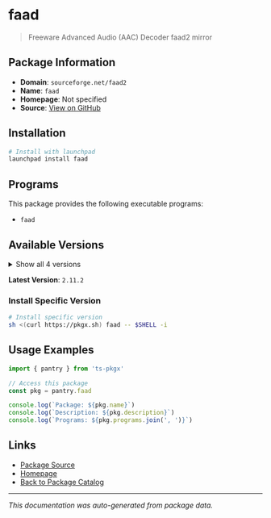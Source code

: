 # faad

> Freeware Advanced Audio (AAC) Decoder faad2 mirror

## Package Information

- **Domain**: `sourceforge.net/faad2`
- **Name**: `faad`
- **Homepage**: Not specified
- **Source**: [View on GitHub](https://github.com/pkgxdev/pantry/tree/main/projects/sourceforge.net/faad2/package.yml)

## Installation

```bash
# Install with launchpad
launchpad install faad
```

## Programs

This package provides the following executable programs:

- `faad`

## Available Versions

<details>
<summary>Show all 4 versions</summary>

- `2.11.2`, `2.11.1`, `2.11.0`, `2.10.1`

</details>

**Latest Version**: `2.11.2`

### Install Specific Version

```bash
# Install specific version
sh <(curl https://pkgx.sh) faad -- $SHELL -i
```

## Usage Examples

```typescript
import { pantry } from 'ts-pkgx'

// Access this package
const pkg = pantry.faad

console.log(`Package: ${pkg.name}`)
console.log(`Description: ${pkg.description}`)
console.log(`Programs: ${pkg.programs.join(', ')}`)
```

## Links

- [Package Source](https://github.com/pkgxdev/pantry/tree/main/projects/sourceforge.net/faad2/package.yml)
- [Homepage](#)
- [Back to Package Catalog](../package-catalog.md)

---

*This documentation was auto-generated from package data.*
